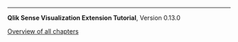 # 




---
**Qlik Sense Visualization Extension Tutorial**, Version 0.13.0<br/>


[Overview of all chapters](https://github.com/stefanwalther/qliksense-extension-tutorial/blob/master/tutorial/readme.md)